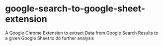 # google-search-to-google-sheet-extension
A Google Chrome Extension to extract Data from Google Search Results to a given Google Sheet to do further analysis
